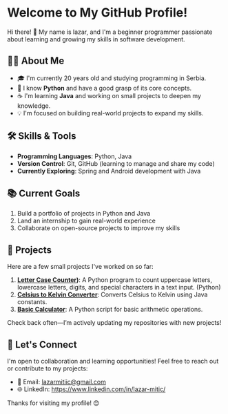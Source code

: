 # Welcome to My GitHub Profile!  

Hi there! 👋 My name is lazar, and I'm a beginner programmer passionate about learning and growing my skills in software development.  

## 👨‍💻 About Me  
- 🎓 I'm currently 20 years old and studying programming in Serbia.  
- 🐍 I know **Python** and have a good grasp of its core concepts.  
- ☕ I'm learning **Java** and working on small projects to deepen my knowledge.  
- 💡 I'm focused on building real-world projects to expand my skills.  

## 🛠️ Skills & Tools  
- **Programming Languages**: Python, Java 
- **Version Control**: Git, GitHub (learning to manage and share my code)  
- **Currently Exploring**: Spring and Android development with Java  

## 📚 Current Goals  
1. Build a portfolio of projects in Python and Java  
2. Land an internship to gain real-world experience  
3. Collaborate on open-source projects to improve my skills  

## 📂 Projects  
Here are a few small projects I've worked on so far:  
1. **[Letter Case Counter](https://github.com/lazarmitiic/LetterCaseCounter))**: A Python program to count uppercase letters, lowercase letters, digits, and special characters in a text input. (Python)
2. **[Celsius to Kelvin Converter](#)**: Converts Celsius to Kelvin using Java constants.  
3. **[Basic Calculator](#)**: A Python script for basic arithmetic operations.  

Check back often—I’m actively updating my repositories with new projects!  

## 🌱 Let's Connect  
I'm open to collaboration and learning opportunities! Feel free to reach out or contribute to my projects:  
- 📧 Email: lazarmitiic@gmail.com
- 🌐 LinkedIn: https://www.linkedin.com/in/lazar-mitic/

Thanks for visiting my profile! 😊  
